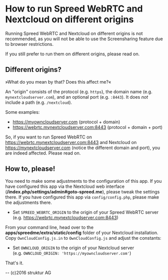 # How to run Spreed WebRTC and Nextcloud on different origins

Running Spreed WebRTC and Nextcloud on different origins is not recommended,
as you will not be able to use the Screensharing feature due to browser restrictions.

If you still prefer to run them on different origins, please read on.

## Different origins?

»What do you mean by that? Does this affect me?«

An "origin" consists of the protocol (e.g. `https`), the domain name (e.g. `mynextcloudserver.com`),
and an optional port (e.g. `:8443`). It does _not_ include a path (e.g. `/nextcloud`).

Some examples:

- https://myowncloudserver.com (protocol + domain)
- https://webrtc.mynextcloudserver.com:8443 (protocol + domain + port)

So, if you want to run Spreed WebRTC on https://webrtc.mynextcloudserver.com:8443 and
Nextcloud on https://mynextcloudserver.com (notice the different domain and port), you are indeed affected.
Please read on.

## How to, please!

You need to make some adjustments to the configuration of this app.
If you have configured this app via the Nextcloud web interface (**/index.php/settings/admin#goto-spreed.me**),
please tweak the settings there. If you have configured this app via `config/config.php`, please make the adjustments there.

- Set `SPREED_WEBRTC_ORIGIN` to the origin of your Spreed WebRTC server
  (e.g. https://webrtc.mynextcloudserver.com:8443)

From your command line, head over to the **apps/spreedme/extra/static/config** folder of your Nextcloud installation.
Copy `OwnCloudConfig.js.in` to `OwnCloudConfig.js` and adjust the constants:

- Set `OWNCLOUD_ORIGIN` to the origin of your Nextcloud server  
  (e.g. `OWNCLOUD_ORIGIN: 'https://myowncloudserver.com'`)

That's it.

--
(c)2016 struktur AG
